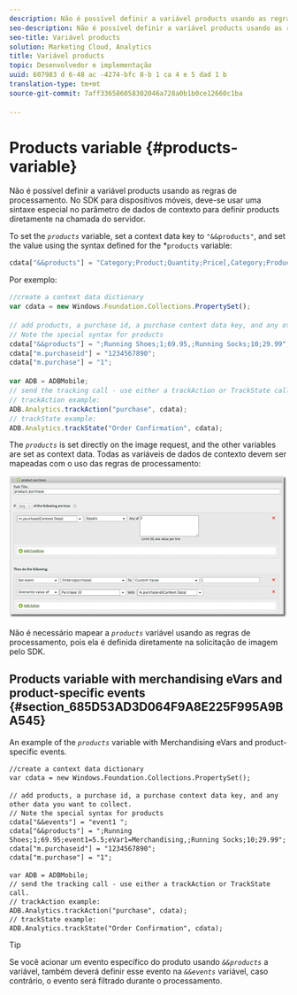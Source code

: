 ```yaml
---
description: Não é possível definir a variável products usando as regras de processamento. No SDK para dispositivos móveis, deve-se usar uma sintaxe especial no parâmetro de dados de contexto para definir products diretamente na chamada do servidor.
seo-description: Não é possível definir a variável products usando as regras de processamento. No SDK para dispositivos móveis, deve-se usar uma sintaxe especial no parâmetro de dados de contexto para definir products diretamente na chamada do servidor.
seo-title: Variável products
solution: Marketing Cloud, Analytics
title: Variável products
topic: Desenvolvedor e implementação
uuid: 607983 d 6-48 ac -4274-bfc 8-b 1 ca 4 e 5 dad 1 b
translation-type: tm+mt
source-git-commit: 7aff336586058302046a728a0b1b0ce12660c1ba

---
```



# Products variable {#products-variable}

Não é possível definir a variável products usando as regras de processamento. No SDK para dispositivos móveis, deve-se usar uma sintaxe especial no parâmetro de dados de contexto para definir products diretamente na chamada do servidor.

To set the *`products`* variable, set a context data key to `"&&products"`, and set the value using the syntax defined for the *`products` variable:

```js
cdata["&&products"] = "Category;Product;Quantity;Price[,Category;Product;Quantity;Price]";
```

Por exemplo:

```js
//create a context data dictionary 
var cdata = new Windows.Foundation.Collections.PropertySet(); 
 
// add products, a purchase id, a purchase context data key, and any other data you want to collect. 
// Note the special syntax for products 
cdata["&&products"] = ";Running Shoes;1;69.95,;Running Socks;10;29.99"; 
cdata["m.purchaseid"] = "1234567890"; 
cdata["m.purchase"] = "1"; 
 
var ADB = ADBMobile; 
// send the tracking call - use either a trackAction or TrackState call. 
// trackAction example: 
ADB.Analytics.trackAction("purchase", cdata); 
// trackState example: 
ADB.Analytics.trackState("Order Confirmation", cdata);
```

The *`products`* is set directly on the image request, and the other variables are set as context data. Todas as variáveis de dados de contexto devem ser mapeadas com o uso das regras de processamento:

![](assets/products-procrules.png)

Não é necessário mapear a *`products`* variável usando as regras de processamento, pois ela é definida diretamente na solicitação de imagem pelo SDK.

## Products variable with merchandising eVars and product-specific events {#section_685D53AD3D064F9A8E225F995A9BA545}

An example of the *`products`* variable with Merchandising eVars and product-specific events.

```
//create a context data dictionary 
var cdata = new Windows.Foundation.Collections.PropertySet(); 
  
// add products, a purchase id, a purchase context data key, and any other data you want to collect. 
// Note the special syntax for products 
cdata["&&events"] = "event1 "; 
cdata["&&products"] = ";Running Shoes;1;69.95;event1=5.5;eVar1=Merchandising,;Running Socks;10;29.99"; 
cdata["m.purchaseid"] = "1234567890"; 
cdata["m.purchase"] = "1"; 
  
var ADB = ADBMobile; 
// send the tracking call - use either a trackAction or TrackState call. 
// trackAction example: 
ADB.Analytics.trackAction("purchase", cdata); 
// trackState example: 
ADB.Analytics.trackState("Order Confirmation", cdata);
```

>[!TIP]
>
>Se você acionar um evento específico do produto usando *`&&products`* a variável, também deverá definir esse evento na *`&&events`* variável, caso contrário, o evento será filtrado durante o processamento.

